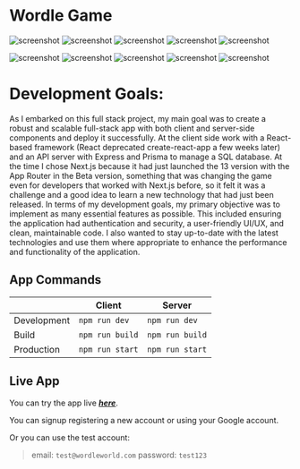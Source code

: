 # Wordle Game

![screenshot](https://img.icons8.com/?size=48&id=nCj4PvnCO0tZ&format=png)
![screenshot](https://img.icons8.com/?size=48&id=123603&format=png)
![screenshot](https://cdn1.iconfinder.com/data/icons/akar-vol-1/24/nextjs-fill-48.png)
![screenshot](https://next-auth.js.org/img/favicon.ico)
![screenshot](https://cdn4.iconfinder.com/data/icons/logos-and-brands/512/288_Sass_logo-48.png)

![screenshot](https://img.icons8.com/?size=48&id=54087&format=png)
![screenshot](https://expressjs.com/images/favicon.png)
![screenshot](https://img.icons8.com/?size=48&id=zJh5Gyrd6ZKu&format=png)
![screenshot](https://img.icons8.com/?size=48&id=38561&format=png)
![screenshot](https://img.icons8.com/?size=48&id=rHpveptSuwDz&format=png)

# Development Goals:

As I embarked on this full stack project, my main goal was to create a robust and scalable full-stack app with both client and server-side components and deploy it successfully. At the client side work with a React-based framework (React deprecated create-react-app a few weeks later) and an API server with Express and Prisma to manage a SQL database.
At the time I chose Next.js because it had just launched the 13 version with the App Router in the Beta version, something that was changing the game even for developers that worked with Next.js before, so it felt it was a challenge and a good idea to learn a new technology that had just been released.
In terms of my development goals, my primary objective was to implement as many essential features as possible. This included ensuring the application had authentication and security, a user-friendly UI/UX, and clean, maintainable code. I also wanted to stay up-to-date with the latest technologies and use them where appropriate to enhance the performance and functionality of the application.

## App Commands

|             | Client          | Server          |
| ----------- | --------------- | --------------- |
| Development | `npm run dev`   | `npm run dev`   |
| Build       | `npm run build` | `npm run build` |
| Production  | `npm run start` | `npm run start` |

## Live App

You can try the app live <a href="https://wordle-world.vercel.app/">**_here_**</a>.

You can signup registering a new account or using your Google account.

Or you can use the test account:

> email: `test@wordleworld.com` password: `test123`
